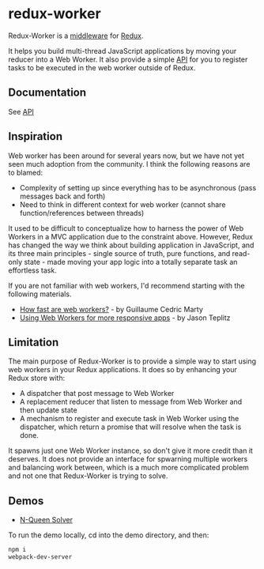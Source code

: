 # redux-worker

Redux-Worker is a [middleware](http://redux.js.org/docs/advanced/Middleware.html) for [Redux](https://github.com/reactjs/redux).

It helps you build multi-thread JavaScript applications by moving your reducer into a Web Worker. It also provide a simple [API](https://github.com/chikeichan/redux-worker/blob/master/API.md) for you to register tasks to be executed in the web worker outside of Redux. 

## Documentation
See [API](https://github.com/chikeichan/redux-worker/blob/master/API.md)

## Inspiration

Web worker has been around for several years now, but we have not yet seen much adoption from the community. I think the following reasons are to blamed:
  - Complexity of setting up since everything has to be asynchronous (pass messages back and forth)
  - Need to think in different context for web worker (cannot share function/references between threads)
  
It used to be difficult to conceptualize how to harness the power of Web Workers in a MVC application due to the constraint above. However, Redux has changed the way we think about building application in JavaScript, and its three main principles - single source of truth, pure functions, and read-only state - made moving your app logic into a totally separate task an effortless task.

If you are not familiar with web workers, I'd recommend starting with the following materials.
 - [How fast are web workers?](https://hacks.mozilla.org/2015/07/how-fast-are-web-workers/) - by Guillaume Cedric Marty
 - [Using Web Workers for more responsive apps](https://www.youtube.com/watch?v=Kz_zKXiNGSE) - by Jason Teplitz

## Limitation

The main purpose of Redux-Worker is to provide a simple way to start using web workers in your Redux applications. It does so by enhancing your Redux store with:
  - A dispatcher that post message to Web Worker
  - A replacement reducer that listen to message from Web Worker and then update state
  - A mechanism to register and execute task in Web Worker using the dispatcher, which return a promise that will resolve when the task is done. 
  
It spawns just one Web Worker instance, so don't give it more credit than it deserves. It does not provide an interface for spwarning multiple workers and balancing work between, which is a much more complicated problem and not one that Redux-Worker is trying to solve. 

## Demos
  - [N-Queen Solver](http://chikeichan.github.io/redux-worker/demo/nqueen/index.html)

To run the demo locally, cd into the demo directory, and then:
```bash
npm i
webpack-dev-server
```
 
